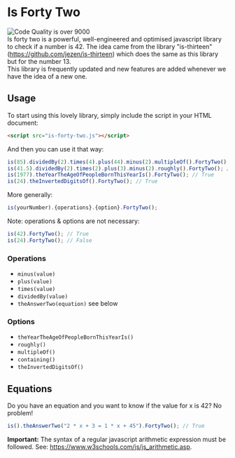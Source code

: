 # Is Forty Two
![Code Quality is over 9000](https://img.shields.io/badge/code%20quality-Over%209000-brightgreen)  
Is forty two is a powerful, well-engineered and optimised javascript library to check if a number is 42.
The idea came from the library "is-thirteen" (https://github.com/jezen/is-thirteen) which does the same as this library but for the number 13.   
This library is frequently updated and new features are added whenever we have the idea of a new one.
## Usage
To start using this lovely library, simply include the script in your HTML document:
```html
<script src="is-forty-two.js"></script>
```
And then you can use it that way:
```javascript
is(85).dividedBy(2).times(4).plus(44).minus(2).multipleOf().FortyTwo(); // False
is(41.5).dividedBy(2).times(2).plus(3).minus(2).roughly().FortyTwo(); // True
is(1977).theYearTheAgeOfPeopleBornThisYearIs().FortyTwo(); // True
is(24).theInvertedDigitsOf().FortyTwo(); // True
```
More generally:
```javascript
is(yourNumber).{operations}.{option}.FortyTwo();
```
Note: operations & options are not necessary:
```javascript
is(42).FortyTwo(); // True
is(24).FortyTwo(); // False
```

### Operations
* `minus(value)`
* `plus(value)`
* `times(value)`
* `dividedBy(value)`
* `theAnswerTwo(equation)` see below

### Options
* `theYearTheAgeOfPeopleBornThisYearIs()`
* `roughly()`
* `multipleOf()`
* `containing()`
* `theInvertedDigitsOf()`

## Equations
Do you have an equation and you want to know if the value for x is 42? No problem!
```javascript
is().theAnswerTwo("2 * x + 3 = 1 * x + 45").FortyTwo(); // True
```
__Important:__ The syntax of a regular javascript arithmetic expression must be followed. See: https://www.w3schools.com/js/js_arithmetic.asp.
